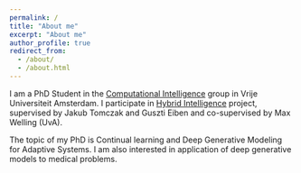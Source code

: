 ```yaml
---
permalink: /
title: "About me"
excerpt: "About me"
author_profile: true
redirect_from:
  - /about/
  - /about.html
---
```


I am a PhD Student in the [Computational Intelligence](https://cs.vu.nl/ci/) group in Vrije Universiteit Amsterdam.
I participate in [Hybrid Intelligence](https://www.hybrid-intelligence-centre.nl/) project, supervised by Jakub Tomczak and Guszti Eiben and co-supervised by Max Welling (UvA).

The topic of my PhD is Continual learning and Deep Generative Modeling for Adaptive Systems.
I am also interested in application of deep generative models to medical problems.
